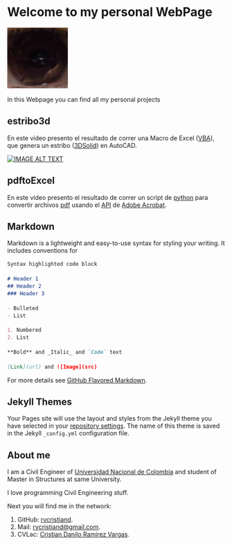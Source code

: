 # Welcome to my personal WebPage

![Me](me.jpg)

In this Webpage you can find all my personal projects

## estribo3d

En este vídeo presento el resultado de correr una Macro de Excel ([VBA](https://en.wikipedia.org/wiki/Visual_Basic_for_Applications)), que genera un estribo ([3DSolid](http://help.autodesk.com/view/ACD/2018/ENU/?guid=GUID-4EC0355F-A91B-4ADA-A346-05CCCD22259B#GUID-4EC0355F-A91B-4ADA-A346-05CCCD22259B)) en AutoCAD.

[![IMAGE ALT TEXT](http://img.youtube.com/vi/jcjDSDG5ffg/0.jpg)](http://www.youtube.com/watch?v=jcjDSDG5ffg "estribo3d")

## pdftoExcel

En este vídeo presento el resultado de correr un script de [python](http://python.org) para convertir archivos [pdf](https://en.wikipedia.org/wiki/PDF/A) usando el [API](https://en.wikipedia.org/wiki/Application_programming_interface) de [Adobe Acrobat](https://www.adobe.com/devnet/acrobat.html).

## Markdown

Markdown is a lightweight and easy-to-use syntax for styling your writing. It includes conventions for

```markdown
Syntax highlighted code block

# Header 1
## Header 2
### Header 3

- Bulleted
- List

1. Numbered
2. List

**Bold** and _Italic_ and `Code` text

[Link](url) and ![Image](src)
```

For more details see [GitHub Flavored Markdown](https://guides.github.com/features/mastering-markdown/).

## Jekyll Themes

Your Pages site will use the layout and styles from the Jekyll theme you have selected in your [repository settings](https://github.com/rvcristiand/rvcristiand.github.io/settings). The name of this theme is saved in the Jekyll `_config.yml` configuration file.

## About me
I am a Civil Engineer of [Universidad Nacional de Colombia](http://unal.edu.co) and student of Master in Structures at same University.

I love programming Civil Engineering stuff.

Next you will find me in the network:

1. GitHub: [rvcristiand](https://github.com/rvcristiand).
2. Mail: [rvcristiand@gmail.com](mailto:rvcristiand@gmail.com).
3. CVLac: [Cristian Danilo Ramirez Vargas](http://scienti.colciencias.gov.co:8081/cvlac/visualizador/generarCurriculoCv.do?cod_rh=0000122390).
